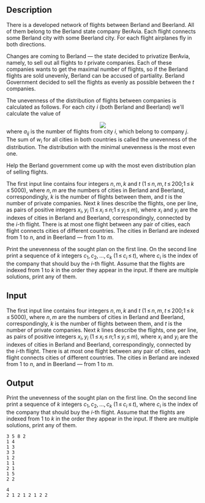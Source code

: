 ## Description

<div><p>There is a developed network of flights between Berland and Beerland. All of them belong to the Berland state company BerAvia. Each flight connects some Berland city with some Beerland city. For each flight airplanes fly in both directions.</p><p>Changes are coming to Berland — the state decided to privatize BerAvia, namely, to sell out all flights to <span class="tex-span"><i>t</i></span> private companies. Each of these companies wants to get the maximal number of flights, so if the Berland flights are sold unevenly, Berland can be accused of partiality. Berland Government decided to sell the flights as evenly as possible between the <span class="tex-span"><i>t</i></span> companies.</p><p>The <span class="tex-font-style-it">unevenness</span> of the distribution of flights between companies is calculated as follows. For each city <span class="tex-span"><i>i</i></span> (both Berland and Beerland) we'll calculate the value of </p><center class="tex-equation"><img align="middle" class="tex-formula" src="file://BotUwZ2g.png" style="max-width: 100.0%;max-height: 100.0%;"></center> where <span class="tex-span"><i>a</i><sub class="lower-index"><i>ij</i></sub></span> is the number of flights from city <span class="tex-span"><i>i</i></span>, which belong to company <span class="tex-span"><i>j</i></span>. The sum of <span class="tex-span"><i>w</i><sub class="lower-index"><i>i</i></sub></span> for all cities in both countries is called the unevenness of the distribution. The distribution with the minimal unevenness is the most even one.<p>Help the Berland government come up with the most even distribution plan of selling flights.</p></div><div class="input-specification"><p>The first input line contains four integers <span class="tex-span"><i>n</i>, <i>m</i>, <i>k</i></span> and <span class="tex-span"><i>t</i></span> (<span class="tex-span">1 ≤ <i>n</i>, <i>m</i>, <i>t</i> ≤ 200;1 ≤ <i>k</i> ≤ 5000</span>), where <span class="tex-span"><i>n</i>, <i>m</i></span> are the numbers of cities in Berland and Beerland, correspondingly, <span class="tex-span"><i>k</i></span> is the number of flights between them, and <span class="tex-span"><i>t</i></span> is the number of private companies. Next <span class="tex-span"><i>k</i></span> lines describe the flights, one per line, as pairs of positive integers <span class="tex-span"><i>x</i><sub class="lower-index"><i>i</i></sub>, <i>y</i><sub class="lower-index"><i>i</i></sub></span> (<span class="tex-span">1 ≤ <i>x</i><sub class="lower-index"><i>i</i></sub> ≤ <i>n</i>;1 ≤ <i>y</i><sub class="lower-index"><i>i</i></sub> ≤ <i>m</i></span>), where <span class="tex-span"><i>x</i><sub class="lower-index"><i>i</i></sub></span> and <span class="tex-span"><i>y</i><sub class="lower-index"><i>i</i></sub></span> are the indexes of cities in Berland and Beerland, correspondingly, connected by the <span class="tex-span"><i>i</i></span>-th flight. There is at most one flight between any pair of cities, each flight connects cities of different countries. The cities in Berland are indexed from 1 to <span class="tex-span"><i>n</i></span>, and in Beerland — from 1 to <span class="tex-span"><i>m</i></span>.</p></div><div class="output-specification"><p>Print the unevenness of the sought plan on the first line. On the second line print a sequence of <span class="tex-span"><i>k</i></span> integers <span class="tex-span"><i>c</i><sub class="lower-index">1</sub>, <i>c</i><sub class="lower-index">2</sub>, ..., <i>c</i><sub class="lower-index"><i>k</i></sub></span> (<span class="tex-span">1 ≤ <i>c</i><sub class="lower-index"><i>i</i></sub> ≤ <i>t</i></span>), where <span class="tex-span"><i>c</i><sub class="lower-index"><i>i</i></sub></span> is the index of the company that should buy the <span class="tex-span"><i>i</i></span>-th flight. Assume that the flights are indexed from 1 to <span class="tex-span"><i>k</i></span> in the order they appear in the input. If there are multiple solutions, print any of them.</p></div>

## Input

<p>The first input line contains four integers <span class="tex-span"><i>n</i>, <i>m</i>, <i>k</i></span> and <span class="tex-span"><i>t</i></span> (<span class="tex-span">1 ≤ <i>n</i>, <i>m</i>, <i>t</i> ≤ 200;1 ≤ <i>k</i> ≤ 5000</span>), where <span class="tex-span"><i>n</i>, <i>m</i></span> are the numbers of cities in Berland and Beerland, correspondingly, <span class="tex-span"><i>k</i></span> is the number of flights between them, and <span class="tex-span"><i>t</i></span> is the number of private companies. Next <span class="tex-span"><i>k</i></span> lines describe the flights, one per line, as pairs of positive integers <span class="tex-span"><i>x</i><sub class="lower-index"><i>i</i></sub>, <i>y</i><sub class="lower-index"><i>i</i></sub></span> (<span class="tex-span">1 ≤ <i>x</i><sub class="lower-index"><i>i</i></sub> ≤ <i>n</i>;1 ≤ <i>y</i><sub class="lower-index"><i>i</i></sub> ≤ <i>m</i></span>), where <span class="tex-span"><i>x</i><sub class="lower-index"><i>i</i></sub></span> and <span class="tex-span"><i>y</i><sub class="lower-index"><i>i</i></sub></span> are the indexes of cities in Berland and Beerland, correspondingly, connected by the <span class="tex-span"><i>i</i></span>-th flight. There is at most one flight between any pair of cities, each flight connects cities of different countries. The cities in Berland are indexed from 1 to <span class="tex-span"><i>n</i></span>, and in Beerland — from 1 to <span class="tex-span"><i>m</i></span>.</p>

## Output

<p>Print the unevenness of the sought plan on the first line. On the second line print a sequence of <span class="tex-span"><i>k</i></span> integers <span class="tex-span"><i>c</i><sub class="lower-index">1</sub>, <i>c</i><sub class="lower-index">2</sub>, ..., <i>c</i><sub class="lower-index"><i>k</i></sub></span> (<span class="tex-span">1 ≤ <i>c</i><sub class="lower-index"><i>i</i></sub> ≤ <i>t</i></span>), where <span class="tex-span"><i>c</i><sub class="lower-index"><i>i</i></sub></span> is the index of the company that should buy the <span class="tex-span"><i>i</i></span>-th flight. Assume that the flights are indexed from 1 to <span class="tex-span"><i>k</i></span> in the order they appear in the input. If there are multiple solutions, print any of them.</p>





```input1
3 5 8 2
1 4
1 3
3 3
1 2
1 1
2 1
1 5
2 2

```




```output1
4
2 1 2 1 2 1 2 2
```



